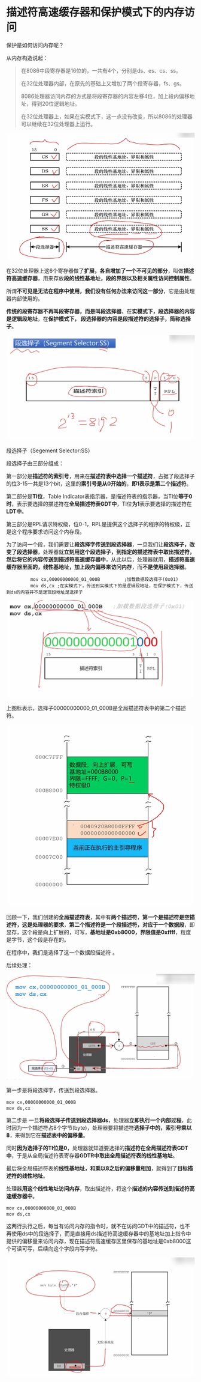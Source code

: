 # 描述符高速缓存器和保护模式下的内存访问

保护是如何访问内存呢？

从内存构造说起：

> 在8086中段寄存器是16位的，一共有4个，分别是ds、es、cs、ss。
>
> 在32位处理器内部，在原先的基础上又增加了两个段寄存器，fs、gs。
>
> 8086处理器访问内存的方式是将段寄存器的内容左移4位，加上段内偏移地址，得到20位逻辑地址。
>
> 在32位处理器上，如果在实模式下，这一点没有改变，所以8086的处理器可以继续在32位处理器上运行。

![image-20210607192637648](./images/image-20210607192637648.png)

在32位处理器上这6个寄存器做了**扩展，各自增加了一个不可见的部分**，叫做**描述符高速缓存器**，用来存放**段的线性基地址，段的界限以及相关属性访问控制属性**。

所谓**不可见是无法在程序中使用，我们没有任何办法来访问这一部分**，它是由处理器内部使用的。

**传统的段寄存器不再叫段寄存器，而是叫段选择器**，在**实模式下，段选择器的内容是逻辑段地址**，在**保护模式下， 段选择器的内容是段描述符的选择子，简称选择子**。

![image-20210607193417648](./images/image-20210607193417648.png)

段选择子（Segement Selector:SS）

段选择子由三部分组成：

第一部分是**描述符的索引号**，用来在**描述符表中选择一个描述符**，占据了段选择子的位3-15一共是13个bit，这里的**索引号是从0开始的**，**即1表示是第二个描述符**。

第二部分是**TI位**，Table Indicator表指示器，是描述符表的指示器，当TI位**等于0时**，表示要选择的描述符在**全局描述符表GDT中**，TI位**为1**表示要选择的描述符在**LDT中**。

第三部分是RPL请求特权级，位0-1，RPL是提供这个选择子的程序的特权级，正是这个程序要求访问这个内存段。



为了访问一个段，我们需要让**段选择字传送到段选择器**，一旦我们让**段选择子，改变了段选择器**，处理器就**立刻用这个段选择子，到指定的描述符表中取出描述符，然后将它的内容传送到描述符高速缓存器中**，从此以后，处理器就用，**描述符高速缓存器里面的，线性基地址，加上段内偏移来访问内存**，而**不是使用段选择器**。

```
         mov cx,00000000000_01_000B         ;加载数据段选择子(0x01)
         mov ds,cx ;在实模式下，传送到实模式下的是逻辑段地址，在保护模式下，传送到ds的内容并不是逻辑段地址是选择子
```

![image-20210607202007892](./images/image-20210607202007892.png)

上图标表示，选择子00000000000_01_000B是全局描述符表中的第二个描述符。

![image-20210607203412310](./images/image-20210607203412310.png)

回顾一下，我们创建的**全局描述符表**，其中有**两个描述符**，**第一个是描述符是空描述符，这是处理器的要求**，**第二个描述符是一个段描述符，对应于一个数据段**，即显存，这个段是向上扩展的，可写，**基地址是0xb8000，界限值是0xffff**，粒度是字节，这个段是存在的。

在程序中，我们是选择了这一个数据段描述符 。

后续处理：

![image-20210607204219013](./images/image-20210607204219013.png)

第一步是将段选择字，传送到段选择器。

```
mov cx,00000000000_01_000B
mov ds,cx
```

第二步是 一旦**将段选择子传送到段选择器ds**，处理器**立即执行一个内部过程**，此时因为一个描述符占8个字节(byte)，处理器要将描述符**选择子中的，索引号乘以8**，来得到它在**描述表中的偏移量**。

同时**因为选择子的TI位是0**，处理器就知道要选择的**描述符在全局描述符表GDT中**，于是从全局描述符表寄存器**GDTR中取出全局描述符表的线性基地址**。

最后将全局描述符表的**线性基地址，和乘以8之后的偏移量相加**，就得到了**目标描述符的线性地址**。

处理器**用这个线性地址访问内存**，取出描述符，将这个**描述的内容传送到描述符高速缓存器中**。

```
mov cx,00000000000_01_000B
mov ds,cx
```

这两行执行之后，每当有访问内存的指令时，就不在访问GDT中的描述符，也不再使用ds中的段选择子，而是直接用ds描述符高速缓存器中的基地址加上指令中提供的偏移量来访问内存，现在描述符高速缓存区里保存的基地址是0xb8000这个可读可写，后续向这个字段内写字符。

![image-20210607234222704](./images/image-20210607234222704.png)

